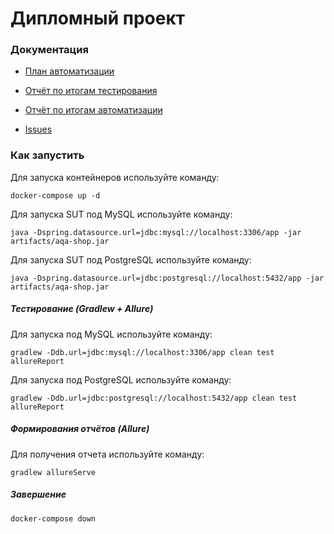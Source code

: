 # Дипломный проект
### Документация
* [План автоматизации](https://github.com/JunQA/Diploma/blob/master/docs/Plan.md)

* [Отчёт по итогам тестирования](https://github.com/JunQA/Diploma/blob/master/docs/Report.md)

* [Отчёт по итогам автоматизации](https://github.com/JunQA/Diploma/blob/master/docs/Summary.md)

* [Issues](https://github.com/JunQA/Diploma/issues)


### Как запустить
Для запуска контейнеров используйте команду:
```` 
docker-compose up -d
````
Для запуска SUT под MySQL используйте команду:
````
java -Dspring.datasource.url=jdbc:mysql://localhost:3306/app -jar artifacts/aqa-shop.jar
````
Для запуска SUT под PostgreSQL используйте команду:
````
java -Dspring.datasource.url=jdbc:postgresql://localhost:5432/app -jar artifacts/aqa-shop.jar
````
##### Тестирование (Gradlew + Allure)
Для запуска под MySQL используйте команду:
````
gradlew -Ddb.url=jdbc:mysql://localhost:3306/app clean test allureReport
````
Для запуска под PostgreSQL используйте команду:
````
gradlew -Ddb.url=jdbc:postgresql://localhost:5432/app clean test allureReport
````
##### Формирования отчётов (Allure)
Для получения отчета используйте команду:
````
gradlew allureServe
````
##### Завершение
````
docker-compose down
````
